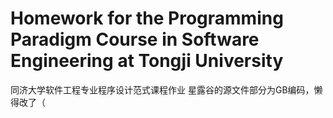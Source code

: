 # Homework for the Programming Paradigm Course in Software Engineering at Tongji University

同济大学软件工程专业程序设计范式课程作业
星露谷的源文件部分为GB编码，懒得改了（

